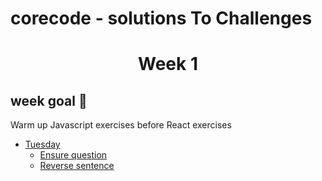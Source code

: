 # corecode - solutions To Challenges
<h1 align="center"> Week 1 </h1>
<h2> week goal 🏁 </h2>

Warm up Javascript exercises before React exercises

* [Tuesday](Tuesday/)
  - [Ensure question](Week1/Tuesday/ensureQuestion.js)
  - [Reverse sentence](Week1/Tuesday/ReverseWords.js)
